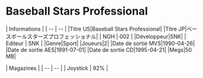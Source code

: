 # Baseball Stars Professional

| Informations |
| -- | -- |
|Titre US|Baseball Stars Professional|
|Titre JP|ベースボールスターズプロフェッショナル|
| NGH | 002 |
|Développeur|SNK|
| Editeur | SNK |
|Genre|Sport|
|Joueurs|2|
|Date de sortie MVS|1990-04-26|
|Date de sortie AES|1991-07-01|
|Date de sortie CD|1995-04-21|
|Megs|50 MB|


| Magazines |
| -- | -- |
| Joystick | 92% |
